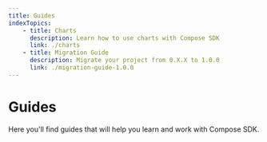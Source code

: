 ```yaml
---
title: Guides
indexTopics:
    - title: Charts
      description: Learn how to use charts with Compose SDK
      link: ./charts
    - title: Migration Guide
      description: Migrate your project from 0.X.X to 1.0.0
      link: ./migration-guide-1.0.0
---
```


# Guides

Here you'll find guides that will help you learn and work with Compose SDK.

<SectionIndex />

